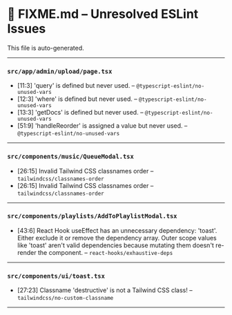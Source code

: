 # 🚧 FIXME.md – Unresolved ESLint Issues

This file is auto-generated.

---
### `src/app/admin/upload/page.tsx`
- [11:3] 'query' is defined but never used. – `@typescript-eslint/no-unused-vars`
- [12:3] 'where' is defined but never used. – `@typescript-eslint/no-unused-vars`
- [13:3] 'getDocs' is defined but never used. – `@typescript-eslint/no-unused-vars`
- [51:9] 'handleReorder' is assigned a value but never used. – `@typescript-eslint/no-unused-vars`

---
### `src/components/music/QueueModal.tsx`
- [26:15] Invalid Tailwind CSS classnames order – `tailwindcss/classnames-order`
- [26:15] Invalid Tailwind CSS classnames order – `tailwindcss/classnames-order`

---
### `src/components/playlists/AddToPlaylistModal.tsx`
- [43:6] React Hook useEffect has an unnecessary dependency: 'toast'. Either exclude it or remove the dependency array. Outer scope values like 'toast' aren't valid dependencies because mutating them doesn't re-render the component. – `react-hooks/exhaustive-deps`

---
### `src/components/ui/toast.tsx`
- [27:23] Classname 'destructive' is not a Tailwind CSS class! – `tailwindcss/no-custom-classname`

---
